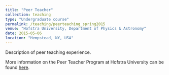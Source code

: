 ```yaml
---
title: "Peer Teacher"
collection: teaching
type: "Undergraduate course"
permalink: /teaching/peerteaching_spring2015
venue: "Hofstra University, Department of Physics & Astronomy"
date: 2015-05-06
location: "Hempstead, NY, USA"
---
```


Description of peer teaching experience.

More information on the Peer Teacher Program at Hofstra University can be found [here](https://www.hofstra.edu/about/administration/provost/prov_peerteacher_guidelines.html).
